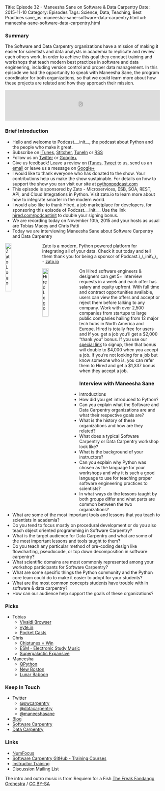 Title: Episode 32 - Maneesha Sane on Software & Data Carpentry
Date: 2015-11-10
Category: Episodes
Tags: Science, Data, Teaching, Best Practices
save_as: maneesha-sane-software-data-carpentry.html
url: maneesha-sane-software-data-carpentry.html

### Summary
The Software and Data Carpentry organizations have a mission of making it easier for scientists and data analysts in academia to replicate and review each others work. In order to achieve this goal they conduct training and workshops that teach modern best practices in software and data engineering, including version control and proper data management. In this episode we had the opportunity to speak with Maneesha Sane, the program coordinator for both organizations, so that we could learn more about how these projects are related and how they approach their mission.

<iframe id="audio_iframe" src="http://www.podbean.com/media/player/sjqfc-5a7dcb?from=yiiadmin&skin=103&postId=5930443&download=1&share=1&fonts=Helvetica&auto=0" height="100" width="100%" frameborder="0" scrolling="no" data-name="pb-iframe-player"></iframe>

### Brief Introduction
- Hello and welcome to Podcast.\_\_init\_\_, the podcast about Python and the people who make it great.
- Subscribe on [iTunes](https://itunes.apple.com/us/podcast/podcast.-init/id981834425?mt=2&uo=6&at=&ct=), [Stitcher](http://www.stitcher.com/s?fid=64838&refid=stpr), [TuneIn](http://tunein.com/embed/follow/p726240/#) or [RSS](http://podcastinit.podbean.com/feed/)
- Follow us on [Twitter](https://twitter.com/Podcast__init__) or [Google+](https://plus.google.com/+Podcastinit-the-python-podcast)
- Give us feedback! Leave a review on [iTunes](https://itunes.apple.com/us/podcast/podcast.-init/id981834425?mt=2&uo=6&at=&ct=), [Tweet](https://twitter.com/Podcast__init__) to us, send us an [email](mailto:hosts@podcastinit.com) or leave us a message on [Google+](https://plus.google.com/+Podcastinit-the-python-podcast)
- I would like to thank everyone who has donated to the show. Your contributions help us make the show sustainable. For details on how to support the show you can visit our site at [pythonpodcast.com](http://pythonpodcast.com)
- This episode is sponsored by Zato - Microservices, ESB, SOA, REST, API, and Cloud Integrations in Python. Visit zato.io to learn more about how to integrate smarter in the modern world.
- I would also like to thank Hired, a job marketplace for developers, for sponsoring this episode of Podcast.\_\_init\_\_. Use the link [hired.com/podcastinit](http://hired.com/podcastinit) to double your signing bonus.
- We are recording today on November 10th, 2015 and your hosts as usual are Tobias Macey and Chris Patti
- Today we are interviewing Maneesha Sane about Software Carpentry and Data Carpentry

<div class="well">
<a href="https://zato.io/docs?podcast-init"><img src="/images/zato-logo.png" alt="Zato Logo" style="float: left; width: 20%; margin-right: 20px; margin-bottom: 20px;"></img></a>
<p>
Zato is a modern, Python powered platform for integrating all of your data. Check it out today and tell them thank you for being a sponsor of Podcast.\_\_init\_\_ - <a href="https://zato.io/docs?podcast-init">zato.io</a>
</p>
</div>

<div class="well">
<a href="https://hired.com/?utm_content=shownotes-4k&utm_medium=podcast&utm_source=podcastinit"><img src="/images/hired-logo-dark-padding.png" alt="Hired Logo" style="float: left; width: 20%; margin-right: 20px;"></a>
<p>
On Hired software engineers & designers can get 5+ interview requests in a week and each offer has salary and equity upfront. With full time and contract opportunities available, users can view the offers and accept or reject them before talking to any company. Work with over 2,500 companies from startups to large public companies hailing from 12 major tech hubs in North America and Europe.  Hired is totally free for users and If you get a job you’ll get a $2,000 “thank you” bonus. If you use our <a href="https://hired.com/?utm_content=shownotes-4k&utm_medium=podcast&utm_source=podcastinit">special link</a> to signup, then that bonus will double to $4,000 when you accept a job. If you’re not looking for a job but know someone who is, you can refer them to Hired and get a $1,337 bonus when they accept a job.
</p>
</div>

### Interview with Maneesha Sane
- Introductions
- How did you get introduced to Python?
- Can you explain what the Software and Data Carpentry organizations are and what their respective goals are?
- What is the history of these organizations and how are they related?
- What does a typical Software Carpentry or Data Carpentry workshop look like?
- What is the background of your instructors?
- Can you explain why Python was chosen as the language for your workshops and why it is such a good language to use for teaching proper software engineering practices to scientists?
- In what ways do the lessons taught by both groups differ and what parts are common between the two organizations?
- What are some of the most important tools and lessons that you teach to scientists in academia?
- Do you tend to focus mostly on procedural development or do you also teach object oriented programming in Software Carpentry?
- What is the target audience for Data Carpentry and what are some of the most important lessons and tools taught to them?
- Do you teach any particular method of pre-coding design like flowcharting, pseudocode, or top down decomposition in software carpentry?
- What scientific domains are most commonly represented among your workshop participants for Software Carpentry?
- What are some specific things the Python community and the Python core team could do to make it easier to adopt for your students?
- What are the most common concepts students have trouble with in software & data carpentry?
- How can our audience help support the goals of these organizations?

### Picks
- Tobias
    - [Vivaldi Browser](https://vivaldi.com/)
    - [vyte.in](https://www.vyte.in/)
    - [Pocket Casts](http://www.shiftyjelly.com/)
- Chris
    - [Chiptunes = Win](http://chiptuneswin.com/)
    - [ESM - Electronic Study Music](https://play.spotify.com/user/spotify/playlist/65y98W0UItf73DJKVgylTP?play=true&utm_source=open.spotify.com&utm_medium=open)
    - [Supergalactic Expansive](http://shop.supergalacticexpansive.com/)
- Maneesha
    - [QPython](http://qpython.com/)
    - [New Boston](https://www.youtube.com/user/thenewboston)
    - [Lunar Baboon](http://www.lunarbaboon.com/)

### Keep In Touch
- Twitter
    - [@swcarpentry](https://twitter.com/swcarpentry)
    - [@datacarpentry](https://twitter.com/datacarpentry)
    - [@maneeshasane](https://twitter.com/maneeshasane)
- [Blog](http://maneeshasane.com)
- [Software Carpentry](http://software-carpentry.org)
- [Data Carpentry](http://datacarpentry.org)

### Links
- [NumFocus](http://numfocus.org/)
- [Software Carpentry GitHub - Training Courses](https://github.com/swcarpentry)
- [Instructor Training](http://teaching.software-carpentry.org/)
- [Discussion Mailing List](http://lists.software-carpentry.org/mailman/listinfo/discuss_lists.software-carpentry.org)

The intro and outro music is from Requiem for a Fish [The Freak Fandango Orchestra](http://freemusicarchive.org/music/The_Freak_Fandango_Orchestra/)  / [CC BY-SA](http://creativecommons.org/licenses/by-sa/3.0/)
